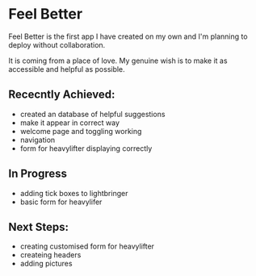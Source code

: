 
# Feel Better

Feel Better is the first app I have created on my own and I'm planning to deploy without collaboration. 

It is coming from a place of love. My genuine wish is to make it as accessible and helpful as possible. 

## Rececntly Achieved:

- created an database of helpful suggestions
- make it appear in correct way
- welcome page and toggling working
- navigation
- form for heavylifter displaying correctly

## In Progress

- adding tick boxes to lightbringer 
- basic form for heavylifer

## Next Steps: 

- creating customised form for heavylifter 
- createing headers 
- adding pictures
